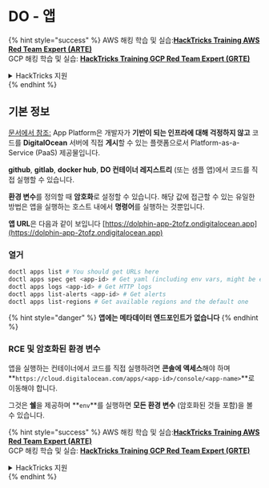 # DO - 앱

{% hint style="success" %}
AWS 해킹 학습 및 실습:<img src="/.gitbook/assets/image.png" alt="" data-size="line">[**HackTricks Training AWS Red Team Expert (ARTE)**](https://training.hacktricks.xyz/courses/arte)<img src="/.gitbook/assets/image.png" alt="" data-size="line">\
GCP 해킹 학습 및 실습: <img src="/.gitbook/assets/image (2).png" alt="" data-size="line">[**HackTricks Training GCP Red Team Expert (GRTE)**<img src="/.gitbook/assets/image (2).png" alt="" data-size="line">](https://training.hacktricks.xyz/courses/grte)

<details>

<summary>HackTricks 지원</summary>

* [**구독 요금제**](https://github.com/sponsors/carlospolop)를 확인하세요!
* 💬 [**Discord 그룹**](https://discord.gg/hRep4RUj7f) 또는 [**텔레그램 그룹**](https://t.me/peass)에 **가입**하거나 **트위터** 🐦 [**@hacktricks\_live**](https://twitter.com/hacktricks\_live)**를 팔로우**하세요.
* **HackTricks** 및 **HackTricks Cloud** 깃허브 저장소에 PR을 제출하여 해킹 트릭을 **공유**하세요.

</details>
{% endhint %}

## 기본 정보

[문서에서 참조:](https://docs.digitalocean.com/glossary/app-platform/) App Platform은 개발자가 **기반이 되는 인프라에 대해 걱정하지 않고** 코드를 **DigitalOcean** 서버에 직접 **게시**할 수 있는 플랫폼으로서 Platform-as-a-Service (PaaS) 제공물입니다.

**github**, **gitlab**, **docker hub**, **DO 컨테이너 레지스트리** (또는 샘플 앱)에서 코드를 직접 실행할 수 있습니다.

**환경 변수**를 정의할 때 **암호화**로 설정할 수 있습니다. 해당 값에 접근할 수 있는 유일한 방법은 앱을 실행하는 호스트 내에서 **명령어**를 실행하는 것뿐입니다.

**앱 URL**은 다음과 같이 보입니다 [https://dolphin-app-2tofz.ondigitalocean.app](https://dolphin-app-2tofz.ondigitalocean.app)

### 열거
```bash
doctl apps list # You should get URLs here
doctl apps spec get <app-id> # Get yaml (including env vars, might be encrypted)
doctl apps logs <app-id> # Get HTTP logs
doctl apps list-alerts <app-id> # Get alerts
doctl apps list-regions # Get available regions and the default one
```
{% hint style="danger" %}
**앱에는 메타데이터 엔드포인트가 없습니다**
{% endhint %}

### RCE 및 암호화된 환경 변수

앱을 실행하는 컨테이너에서 코드를 직접 실행하려면 **콘솔에 액세스**해야 하며 **`https://cloud.digitalocean.com/apps/<app-id>/console/<app-name>`**로 이동해야 합니다.

그것은 **쉘**을 제공하며 **`env`**를 실행하면 **모든 환경 변수** (암호화된 것들 포함)을 볼 수 있습니다.

{% hint style="success" %}
AWS 해킹 학습 및 실습:<img src="/.gitbook/assets/image.png" alt="" data-size="line">[**HackTricks Training AWS Red Team Expert (ARTE)**](https://training.hacktricks.xyz/courses/arte)<img src="/.gitbook/assets/image.png" alt="" data-size="line">\
GCP 해킹 학습 및 실습: <img src="/.gitbook/assets/image (2).png" alt="" data-size="line">[**HackTricks Training GCP Red Team Expert (GRTE)**<img src="/.gitbook/assets/image (2).png" alt="" data-size="line">](https://training.hacktricks.xyz/courses/grte)

<details>

<summary>HackTricks 지원</summary>

* [**구독 요금제**](https://github.com/sponsors/carlospolop)를 확인하세요!
* 💬 [**디스코드 그룹**](https://discord.gg/hRep4RUj7f) 또는 [**텔레그램 그룹**](https://t.me/peass)에 **가입**하거나 **트위터** 🐦 [**@hacktricks\_live**](https://twitter.com/hacktricks\_live)**를 팔로우**하세요.
* **HackTricks** 및 **HackTricks Cloud** 깃허브 저장소에 PR을 제출하여 해킹 트릭을 공유하세요.

</details>
{% endhint %}
